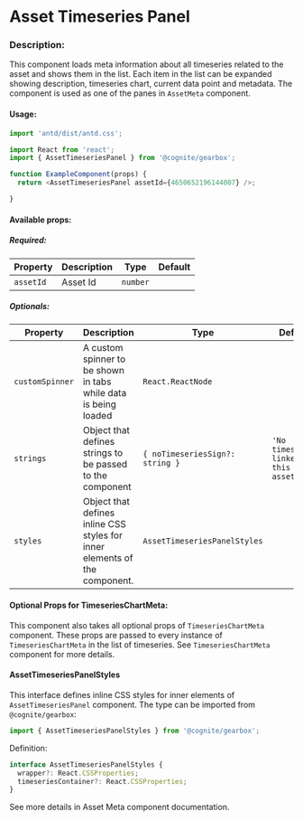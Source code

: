  # Asset Timeseries Panel

<!-- STORY -->

### Description:

This component loads meta information about all timeseries related to the asset and shows them in the list.
Each item in the list can be expanded showing description, timeseries chart, current data point and metadata.
The component is used as one of the panes in `AssetMeta` component.

#### Usage:

```typescript jsx
import 'antd/dist/antd.css';

import React from 'react';
import { AssetTimeseriesPanel } from '@cognite/gearbox';

function ExampleComponent(props) {
  return <AssetTimeseriesPanel assetId={4650652196144007} />;

}
```

#### Available props:

##### Required:

| Property  | Description | Type     | Default |
| --------- | ----------- | -------- | ------- |
| `assetId` | Asset Id    | `number` |         |

##### Optionals:

| Property              | Description                                                            | Type                                          | Default     |
| --------------------- | ---------------------------------------------------------------------- | --------------------------------------------- | ----------- |
| `customSpinner`       | A custom spinner to be shown in tabs while data is being loaded        | `React.ReactNode`                             |             |
| `strings`             | Object that defines strings to be passed to the component              | `{ noTimeseriesSign?: string }`               | `'No timeseries linked to this asset'`|
| `styles`              | Object that defines inline CSS styles for inner elements of the component.| `AssetTimeseriesPanelStyles` |             |

#### Optional Props for TimeseriesChartMeta:

This component also takes all optional props of `TimeseriesChartMeta` component. These props are passed to every instance of `TimeseriesChartMeta` in the list of timeseries. See `TimeseriesChartMeta` component for more details.

#### AssetTimeseriesPanelStyles

This interface defines inline CSS styles for inner elements of `AssetTimeseriesPanel` component.
The type can be imported from `@cognite/gearbox`:

```typescript
import { AssetTimeseriesPanelStyles } from '@cognite/gearbox';
```

Definition:
```typescript
interface AssetTimeseriesPanelStyles {
  wrapper?: React.CSSProperties;
  timeseriesContainer?: React.CSSProperties;
}
```
See more details in Asset Meta component documentation.
